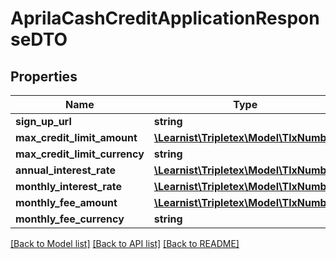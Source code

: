 # AprilaCashCreditApplicationResponseDTO

## Properties
Name | Type | Description | Notes
------------ | ------------- | ------------- | -------------
**sign_up_url** | **string** |  | [optional] 
**max_credit_limit_amount** | [**\Learnist\Tripletex\Model\TlxNumber**](TlxNumber.md) |  | [optional] 
**max_credit_limit_currency** | **string** |  | [optional] 
**annual_interest_rate** | [**\Learnist\Tripletex\Model\TlxNumber**](TlxNumber.md) |  | [optional] 
**monthly_interest_rate** | [**\Learnist\Tripletex\Model\TlxNumber**](TlxNumber.md) |  | [optional] 
**monthly_fee_amount** | [**\Learnist\Tripletex\Model\TlxNumber**](TlxNumber.md) |  | [optional] 
**monthly_fee_currency** | **string** |  | [optional] 

[[Back to Model list]](../../README.md#documentation-for-models) [[Back to API list]](../../README.md#documentation-for-api-endpoints) [[Back to README]](../../README.md)

